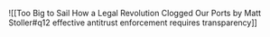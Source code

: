 ![[Too Big to Sail How a Legal Revolution Clogged Our Ports by Matt Stoller#q12 effective antitrust enforcement requires transparency]]